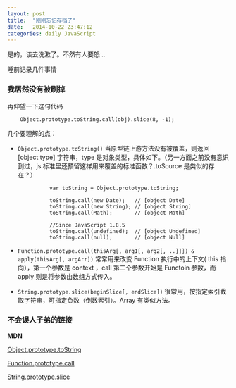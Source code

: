 ```yaml
---
layout: post
title:  "刚刚忘记存档了"
date:   2014-10-22 23:47:12
categories: daily JavaScript 
---
```

是的，该去洗漱了。不然有人要怒 ..

睡前记录几件事情

### 我居然没有被刷掉

再仰望一下这句代码

		Object.prototype.toString.call(obj).slice(8, -1);

几个要理解的点：

- `Object.prototype.toString()` 当原型链上游方法没有被覆盖，则返回 [object type] 字符串，type 是对象类型，具体如下。（另一方面之前没有意识到过，js 标准里还预留这样用来覆盖的标准函数？.toSource 是类似的存在？）

				var toString = Object.prototype.toString;

				toString.call(new Date);   // [object Date]
				toString.call(new String); // [object String]
				toString.call(Math);       // [object Math]

				//Since JavaScript 1.8.5
				toString.call(undefined);  // [object Undefined]
				toString.call(null);       // [object Null]

- `Function.prototype.call(thisArg[, arg1[, arg2[, ..]]]) & apply(thisArg[, argArr])` 常常用来改变 Function 执行中的上下文( this 指向），第一个参数是 context ，call 第二个参数开始是 Functoin 参数，而 apply 则是将参数由数组方式传入。

- `String.prototype.slice(beginSlice[, endSlice])` 很常用，按指定索引截取字符串，可指定负数（倒数索引）。Array 有类似方法。

### 不会误人子弟的链接

**MDN**

[Object.prototype.toString](https://developer.mozilla.org/en-US/docs/Web/JavaScript/Reference/Global_Objects/Object/toString)

[Function.prototype.call](https://developer.mozilla.org/en-US/docs/Web/JavaScript/Reference/Global_Objects/Function/call)

[String.prototype.slice](https://developer.mozilla.org/en-US/docs/Web/JavaScript/Reference/Global_Objects/String/slice)


